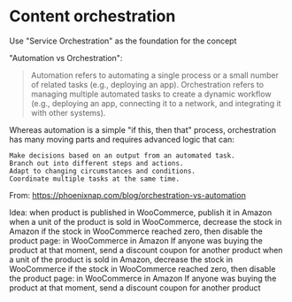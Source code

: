 # Content orchestration

Use "Service Orchestration" as the foundation for the concept

"Automation vs Orchestration":
  > Automation refers to automating a single process or a small number of related tasks (e.g., deploying an app). Orchestration refers to managing multiple automated tasks to create a dynamic workflow (e.g., deploying an app, connecting it to a network, and integrating it with other systems).

  Whereas automation is a simple "if this, then that" process, orchestration has many moving parts and requires advanced logic that can:

    Make decisions based on an output from an automated task.
    Branch out into different steps and actions.
    Adapt to changing circumstances and conditions.
    Coordinate multiple tasks at the same time.
From:
  https://phoenixnap.com/blog/orchestration-vs-automation

Idea:
  when product is published in WooCommerce, publish it in Amazon
  when a unit of the product is sold in WooCommerce, decrease the stock in Amazon
    if the stock in WooCommerce reached zero, then disable the product page:
      in WooCommerce
      in Amazon
        If anyone was buying the product at that moment, send a discount coupon for another product
  when a unit of the product is sold in Amazon, decrease the stock in WooCommerce
    if the stock in WooCommerce reached zero, then disable the product page:
      in WooCommerce
      in Amazon
        If anyone was buying the product at that moment, send a discount coupon for another product
